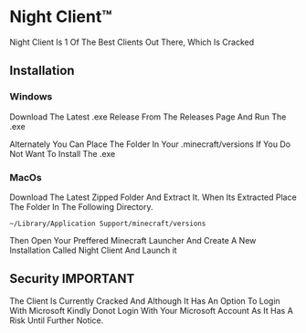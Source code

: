 # Night Client™

Night Client Is 1 Of The Best Clients Out There, Which Is Cracked

## Installation

### Windows

Download The Latest .exe Release From The Releases Page And Run The .exe

Alternately You Can Place The Folder In Your .minecraft/versions If You Do Not Want To Install The .exe

### MacOs

Download The Latest Zipped Folder And Extract It. When Its Extracted Place The Folder In The Following Directory. 

```~/Library/Application Support/minecraft/versions```

Then Open Your Preffered Minecraft Launcher And Create A New Installation Called Night Client And Launch it


## Security  **IMPORTANT**

The Client Is Currently Cracked And Although It Has An Option To Login With Microsoft Kindly Donot Login With Your Microsoft Account As It Has A Risk Until Further Notice.

